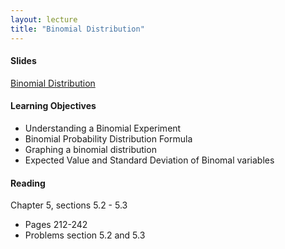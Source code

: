 ```yaml
---
layout: lecture
title: "Binomial Distribution"
---
```


<h4>
	<span class="fa fa-picture-o fa-lg main-list-item-icon"></span>
	Slides
</h4>

<a href="https://docs.google.com/presentation/d/1l269oLR23ZkZe2allThPMn2PMj6Q9MVp7j8oL2uiVuI/pub?start=false&loop=false&delayms=3000" target="_blank">Binomial Distribution</a>


<h4>
	<span class="fa fa-graduation-cap fa-lg main-list-item-icon"></span>
	Learning Objectives
</h4>

- Understanding a Binomial Experiment
- Binomial Probability Distribution Formula
- Graphing a binomial distribution
- Expected Value and Standard Deviation of Binomal variables


<h4>
	<span class="fa fa-book fa-lg main-list-item-icon"></span>
	Reading
</h4>

Chapter 5, sections 5.2 - 5.3

- Pages 212-242
- Problems section 5.2 and 5.3
